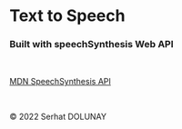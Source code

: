 # Text to Speech

### Built with **speechSynthesis** **Web API**

<br>

[MDN SpeechSynthesis API](https://developer.mozilla.org/en-US/docs/Web/API/Window/speechSynthesis)

<br>

&copy; 2022 Serhat DOLUNAY
